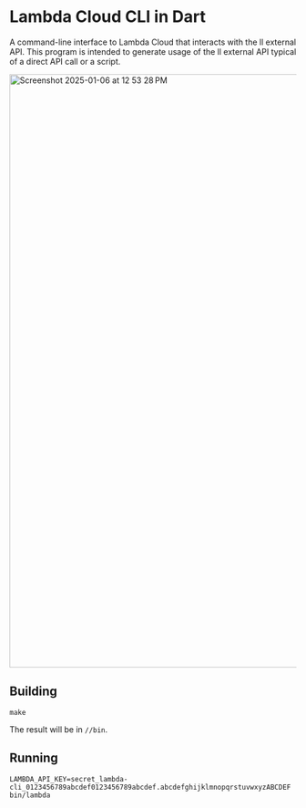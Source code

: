 Lambda Cloud CLI in Dart
=====

A command-line interface to Lambda Cloud that interacts with the ll external API. This program is intended to generate usage of the ll external API typical of a direct API call or a script.

<img width="1041" alt="Screenshot 2025-01-06 at 12 53 28 PM" src="https://github.com/user-attachments/assets/d1a9781b-6cd9-4663-b12b-14c963aa314f" />

Building
-----

```shell
make
```

The result will be in `//bin`.

Running
-----

```shell
LAMBDA_API_KEY=secret_lambda-cli_0123456789abcdef0123456789abcdef.abcdefghijklmnopqrstuvwxyzABCDEF bin/lambda
```

